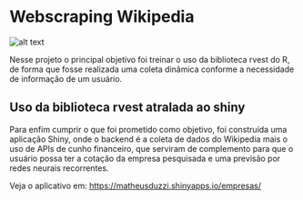 # Webscraping Wikipedia

![alt text](https://cdn.iconscout.com/icon/free/png-256/wikipedia-283043.png)

Nesse projeto o principal objetivo foi treinar o uso da biblioteca rvest do R, de forma que fosse realizada uma coleta dinâmica conforme a necessidade de informação de um usuário.

## Uso da biblioteca rvest atralada ao shiny

Para enfim cumprir o que foi prometido como objetivo, foi construída uma aplicação Shiny, onde o backend é a coleta de dados do Wikipedia mais o uso de APIs de cunho financeiro, que serviram de complemento para que o usuário possa ter a cotação da empresa pesquisada e uma previsão por redes neurais recorrentes.

Veja o aplicativo em:
https://matheusduzzi.shinyapps.io/empresas/
